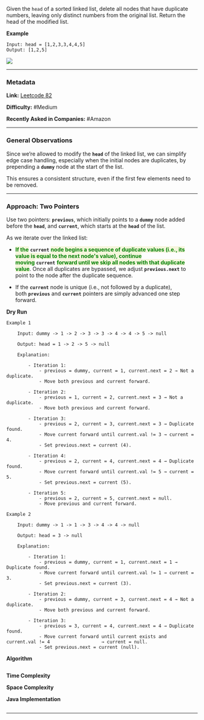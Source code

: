 
Given the `head` of a sorted linked list, delete all nodes that have duplicate numbers, leaving only distinct numbers from the original list. Return the head of the modified list.

**Example**

```
Input: head = [1,2,3,3,4,4,5]
Output: [1,2,5]
```

![](https://assets.leetcode.com/uploads/2021/01/04/linkedlist1.jpg)

---
### Metadata

**Link:** [Leetcode 82](https://leetcode.com/problems/remove-duplicates-from-sorted-list-ii/description/)

**Difficulty:** #Medium 

**Recently Asked in Companies:** #Amazon 

---
### General Observations

Since we’re allowed to modify the **`head`** of the linked list, we can simplify edge case handling, especially when the initial nodes are duplicates, by prepending a **`dummy`** node at the start of the list. 

This ensures a consistent structure, even if the first few elements need to be removed.

---
### Approach: Two Pointers
 
Use two pointers: **`previous`**, which initially points to a **`dummy`** node added before the **`head`**, and **`current`**, which starts at the **`head`** of the list.

As we iterate over the linked list:

- <span style="color:green;font-weight:bold;background:beige;">If the</span> **`current`** <span style="color:green;font-weight:bold;background:beige;">node begins a sequence of duplicate values (i.e., its value is equal to the next node's value), continue moving</span> **`current`** <span style="color:green;font-weight:bold;background:beige;">forward until we skip all nodes with that duplicate value</span>. Once all duplicates are bypassed, we adjust **`previous.next`** to point to the node after the duplicate sequence. 

- If the **`current`** node is unique (i.e., not followed by a duplicate), both **`previous`** and **`current`** pointers are simply advanced one step forward.

**Dry Run**

```
Example 1

	Input: dummy -> 1 -> 2 -> 3 -> 3 -> 4 -> 4 -> 5 -> null

	Output: head = 1 -> 2 -> 5 -> null

	Explanation:

		- Iteration 1: 
			- previous = dummy, current = 1, current.next = 2 → Not a duplicate. 
			- Move both previous and current forward.
    
		- Iteration 2: 
			- previous = 1, current = 2, current.next = 3 → Not a duplicate.
			- Move both previous and current forward.

		- Iteration 3: 
			- previous = 2, current = 3, current.next = 3 → Duplicate found.
			- Move current forward until current.val != 3 → current = 4.         
			- Set previous.next = current (4).

		- Iteration 4:
			- previous = 2, current = 4, current.next = 4 → Duplicate found. 
		    - Move current forward until current.val != 5 → current = 5.  
		    - Set previous.next = current (5).

		- Iteration 5:
			- previous = 2, current = 5, current.next = null.  
		    - Move previous and current forward.
```

```
Example 2

	Input: dummy -> 1 -> 1 -> 3 -> 4 -> 4 -> null

	Output: head = 3 -> null

	Explanation:

		- Iteration 1: 
			- previous = dummy, current = 1, current.next = 1 → Duplicate found. 
			- Move current forward until current.val != 1 → current = 3.
			- Set previous.next = current (3).
    
		- Iteration 2: 
			- previous = dummy, current = 3, current.next = 4 → Not a duplicate.
			- Move both previous and current forward.

		- Iteration 3: 
			- previous = 3, current = 4, current.next = 4 → Duplicate found.
			- Move current forward until current exists and current.val != 4                   → current = null.               
			- Set previous.next = current (null).
```

**Algorithm**

```

```

**Time Complexity**

**Space Complexity**

**Java Implementation**

```

```

---


